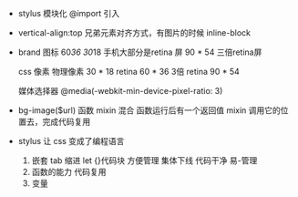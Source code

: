 - stylus 模块化
    @import 引入

- vertical-align:top
    兄弟元素对齐方式，有图片的时候
    inline-block

- brand 图标 60*36
    30*18 手机大部分是retina 屏
    90 * 54 三倍retina屏
    
    css 像素 物理像素 30 * 18
    retina 60 * 36
    3倍 retina 90 * 54

    媒体选择器
    @media(-webkit-min-device-pixel-ratio: 3)

- bg-image($url) 函数 mixin 混合
    函数运行后有一个返回值
    mixin 调用它的位置去，完成代码复用

- stylus 让 css 变成了编程语言
    1. 嵌套 tab 缩进 let {}代码块 方便管理 集体下线 代码干净 易-管理
    2. 函数的能力 代码复用
    3. 变量
